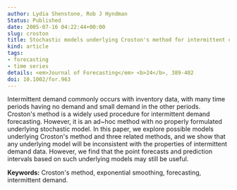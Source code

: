 ```yaml
---
author: Lydia Shenstone, Rob J Hyndman
Status: Published
date: 2005-07-16 04:22:44+00:00
slug: croston
title: Stochastic models underlying Croston's method for intermittent demand forecasting
kind: article
tags:
- forecasting
- time series
details: <em>Journal of Forecasting</em> <b>24</b>, 389-402
doi: 10.1002/for.963
---
```


Intermittent demand commonly occurs with inventory data, with many time periods having no demand and small demand in the other periods. Croston's method is a widely used procedure for intermittent demand forecasting. However, it is an ad~hoc method with no properly formulated underlying stochastic model. In this paper, we explore possible models underlying Croston's method and three related methods, and we show that any underlying model will be inconsistent with the properties of intermittent demand data. However, we find that the point forecasts and prediction intervals based on such underlying models may still be useful.

**Keywords:** Croston's method, exponential smoothing, forecasting, intermittent demand.
